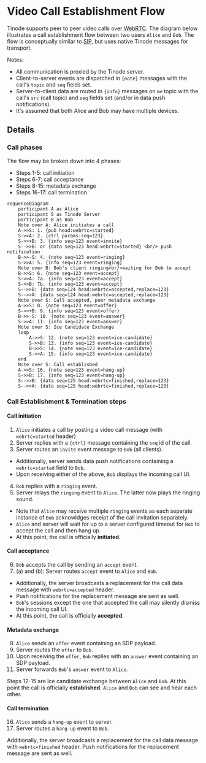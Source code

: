 # Video Call Establishment Flow

Tinode supports peer to peer video calls over [WebRTC](https://webrtc.org/). The diagram below illustrates a call establishment flow between two users `Alice` and `Bob`. The flow is conceptually similar to [SIP](https://en.wikipedia.org/wiki/Session_Initiation_Protocol), but uses native Tinode messages for transport.

Notes:
- All communication is proxied by the Tinode server.
- Client-to-server events are dispatched in `{note}` messages with the call's `topic` and `seq` fields set.
- Server-to-client data are routed in `{info}` messages on `me` topic with the call's `src` (call topic) and `seq` fields set (and/or in data push notifications).
- It's assumed that both Alice and Bob may have multiple devices.

## Details
### Call phases
The flow may be broken down into 4 phases:
* Steps 1-5: call initiation
* Steps 6-7: call acceptance
* Steps 8-15: metadata exchange
* Steps 16-17: call termination

```mermaid
sequenceDiagram
    participant A as Alice
    participant S as Tinode Server
    participant B as Bob
    Note over A: Alice initiates a call
    A->>S: 1. {pub head:webrtc=started}
    S->>A: 2. {ctrl params:seq=123}
    S->>+B: 3. {info seq=123 event=invite}
    S-->>B: or {data seq=123 head:webrtc=started} <br/> push notification
    B->>-S: 4. {note seq=123 event=ringing}
    S->>A: 5. {info seq=123 event=ringing}
    Note over B: Bob's client ringing<br/>waiting for Bob to accept
    B->>S: 6. {note seq=123 event=accept}
    S->>A: 7a. {info seq=123 event=accept}
    S->>B: 7b. {info seq=123 event=accept}
    S-->>B: {data seq=124 head:webrtc=accepted,replace=123}
    S-->>A: {data seq=124 head:webrtc=accepted,replace=123}
    Note over S: Call accepted, peer metadata exchange
    A->>S: 8. {note seq=123 event=offer}
    S->>+B: 9. {info seq=123 event=offer}
    B->>-S: 10. {note seq=123 event=answer}
    S->>A: 11. {info seq=123 event=answer}
    Note over S: Ice Candidate Exchange
    loop
        A->>S: 12. {note seq=123 event=ice-candidate}
        S->>B: 13. {info seq=123 event=ice-candidate}
        B->>S: 14. {note seq=123 event=ice-candidate}
        S->>A: 15. {info seq=123 event=ice-candidate}
    end
    Note over S: Call established
    A->>S: 16. {note seq=123 event=hang-up}
    S->>B: 17. {info seq=123 event=hang-up}
    S-->>B: {data seq=125 head:webrtc=finished,replace=123}
    S-->>A: {data seq=125 head:webrtc=finished,replace=123}
```

### Call Establishment & Termination steps

#### Call initiation
1. `Alice` initiates a call by posting a video call message (with `webrtc=started` header)
2. Server replies with a `{ctrl}` message containing the `seq` id of the call.
3. Server routes an `invite` event message to `Bob` (all clients).
  - Additionally, server sends data push notifications containing a `webrtc=started` field to `Bob`.
  - Upon receiving either of the above, `Bob` displays the incoming call UI.
4. `Bob` replies with a `ringing` event.
5. Server relays the `ringing` event to `Alice`. The latter now plays the ringing sound.
  - Note that `Alice` may receive multiple `ringing` events as each separate instance of `Bob` acknowldges receipt of the call invitation separately.
  - `Alice` and server will wait for up to a server configured timeout for `Bob` to accept the call and then hang up.
  - At this point, the call is officially **initiated**.

#### Call acceptance
6. `Bob` accepts the call by sending an `accept` event.
7. (a) and (b): Server routes `accept` event to `Alice` and `Bob`.
  - Additionally, the server broadcasts a replacement for the call data message with `webrtc=accepted` header.
  - Push notifications for the replacement message are sent as well.
  - `Bob`'s sessions except the one that accepted the call may silently dismiss the incoming call UI.
  - At this point, the call is officially **accepted**.

#### Metadata exchange
8. `Alice` sends an `offer` event containing an SDP payload.
9. Server routes the `offer` to `Bob`.
10. Upon receiving the `offer`, `Bob` replies with an `answer` event containing an SDP payload.
11. Server forwards `Bob`'s `answer` event to `Alice`.

Steps 12-15 are Ice candidate exchange between `Alice` and `Bob`.
At this point the call is officially **established**. `Alice` and `Bob` can see and hear each other.

#### Call termination
16. `Alice` sends a `hang-up` event to server.
17. Server routes a `hang-up` event to `Bob`.

Additionally, the server broadcasts a replacement for the call data message with `webrtc=finished` header.
Push notifications for the replacement message are sent as well.

